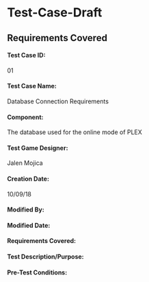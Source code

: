 # Test-Case-Draft

## Requirements Covered

#### Test Case ID:
01

#### Test Case Name:
Database Connection Requirements

#### Component:
The database used for the online mode of PLEX

#### Test Game Designer:
Jalen Mojica

#### Creation Date:
10/09/18

#### Modified By:


#### Modified Date:


#### Requirements Covered:


#### Test Description/Purpose:


#### Pre-Test Conditions:
